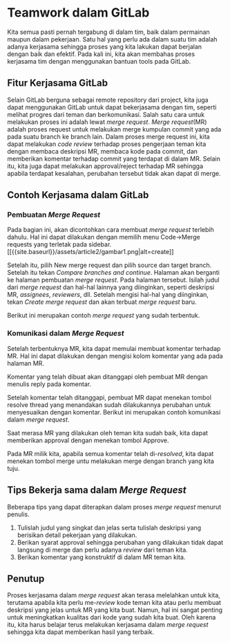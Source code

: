 # Teamwork dalam GitLab

Kita semua pasti pernah tergabung di dalam tim, baik dalam permainan maupun dalam pekerjaan. Satu hal yang perlu ada dalam suatu tim adalah adanya kerjasama sehingga proses yang kita lakukan dapat berjalan dengan baik dan efektif. Pada kali ini, kita akan membahas proses kerjasama tim dengan menggunakan bantuan tools pada GitLab.

## Fitur Kerjasama GitLab
Selain GitLab berguna sebagai remote repository dari project, kita juga dapat menggunakan GitLab untuk dapat bekerjasama dengan tim, seperti melihat progres dari teman dan berkomunikasi. Salah satu cara untuk melakukan proses ini adalah lewat *merge request*. *Merge request*(MR) adalah proses request untuk melakukan merge kumpulan commit yang ada pada suatu branch ke branch lain. Dalam proses merge request ini, kita dapat melakukan *code review* terhadap proses pengerjaan teman kita dengan membaca deskripsi MR, membaca kode pada commit, dan memberikan komentar terhadap commit yang terdapat di dalam MR. Selain itu, kita juga dapat melakukan approval/reject terhadap MR sehingga apabila terdapat kesalahan, perubahan tersebut tidak akan dapat di merge.

## Contoh Kerjasama dalam GitLab
### Pembuatan *Merge Request*
Pada bagian ini, akan dicontohkan cara membuat *merge request* terlebih dahulu. Hal ini dapat dilakukan dengan memilih menu Code->Merge requests yang terletak pada sidebar. [[{{site.baseurl}}/assets/article2/gambar1.png|alt=create]]

Setelah itu, pilih New merge request dan pilih source dan target branch. Setelah itu tekan *Compare branches and continue*. Halaman akan berganti ke halaman pembuatan *merge request*. Pada halaman tersebut. Isilah judul dari *merge request* dan hal-hal lainnya yang diinginkan, seperti deskripsi MR, *assignees*, *reviewers*, dll. Setelah mengisi hal-hal yang diinginkan, tekan *Create merge request* dan akan terbuat *merge request* baru.

Berikut ini merupakan contoh *merge request* yang sudah terbentuk.

### Komunikasi dalam *Merge Request*
Setelah terbentuknya MR, kita dapat memulai membuat komentar terhadap MR. Hal ini dapat dilakukan dengan mengisi kolom komentar yang ada pada halaman MR.

Komentar yang telah dibuat akan ditanggapi oleh pembuat MR dengan menulis reply pada komentar.

Setelah komentar telah ditanggapi, pembuat MR dapat menekan tombol resolve thread yang menandakan sudah dilakukannya perubahan untuk menyesuaikan dengan komentar. Berikut ini merupakan contoh komunikasi dalam *merge request*.

Saat merasa MR yang dilakukan oleh teman kita sudah baik, kita dapat memberikan approval dengan menekan tombol Approve.

Pada MR milik kita, apabila semua komentar telah di-*resolved*, kita dapat menekan tombol merge untu melakukan merge dengan branch yang kita tuju.

## Tips Bekerja sama dalam *Merge Request*
Beberapa tips yang dapat diterapkan dalam proses *merge request* menurut penulis.
1. Tulislah judul yang singkat dan jelas serta tulislah deskripsi yang berisikan detail pekerjaan yang dilakukan.
2. Berikan syarat approval sehingga perubahan yang dilakukan tidak dapat langsung di merge dan perlu adanya *review* dari teman kita.
3. Berikan komentar yang konstruktif di dalam MR teman kita.

## Penutup
Proses kerjasama dalam *merge request* akan terasa melelahkan untuk kita, terutama apabila kita perlu me-*review* kode teman kita atau perlu membuat deskripsi yang jelas untuk MR yang kita buat. Namun, hal ini sangat penting untuk meningkatkan kualitas dari kode yang sudah kita buat. Oleh karena itu, kita harus belajar terus melakukan kerjasama dalam *merge request* sehingga kita dapat memberikan hasil yang terbaik.
